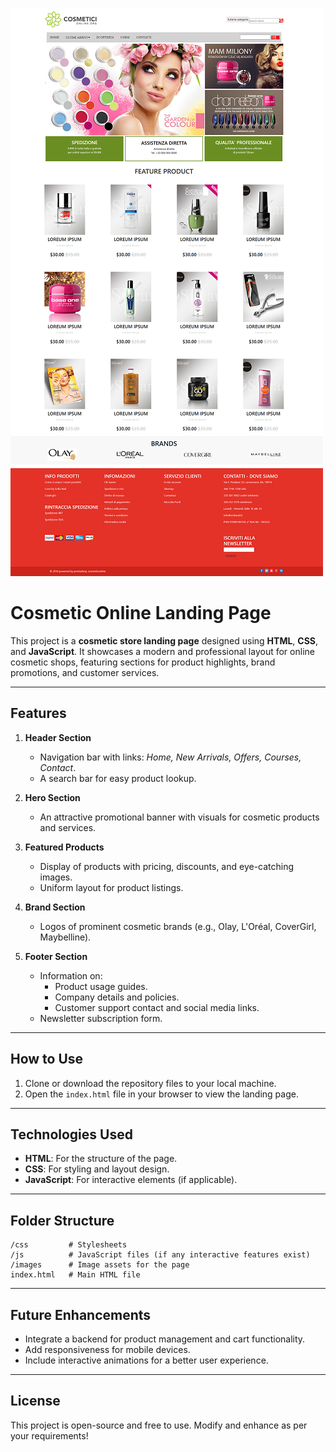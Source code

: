![Screenshot](screenshot.png)

# Cosmetic Online Landing Page

This project is a **cosmetic store landing page** designed using **HTML**, **CSS**, and **JavaScript**. It showcases a modern and professional layout for online cosmetic shops, featuring sections for product highlights, brand promotions, and customer services.

---

## Features

1. **Header Section**

   - Navigation bar with links: _Home, New Arrivals, Offers, Courses, Contact_.
   - A search bar for easy product lookup.

2. **Hero Section**

   - An attractive promotional banner with visuals for cosmetic products and services.

3. **Featured Products**

   - Display of products with pricing, discounts, and eye-catching images.
   - Uniform layout for product listings.

4. **Brand Section**

   - Logos of prominent cosmetic brands (e.g., Olay, L'Oréal, CoverGirl, Maybelline).

5. **Footer Section**
   - Information on:
     - Product usage guides.
     - Company details and policies.
     - Customer support contact and social media links.
   - Newsletter subscription form.

---

## How to Use

1. Clone or download the repository files to your local machine.
2. Open the `index.html` file in your browser to view the landing page.

---

## Technologies Used

- **HTML**: For the structure of the page.
- **CSS**: For styling and layout design.
- **JavaScript**: For interactive elements (if applicable).

---

## Folder Structure

```
/css         # Stylesheets
/js          # JavaScript files (if any interactive features exist)
/images      # Image assets for the page
index.html   # Main HTML file
```

---

## Future Enhancements

- Integrate a backend for product management and cart functionality.
- Add responsiveness for mobile devices.
- Include interactive animations for a better user experience.

---

## License

This project is open-source and free to use. Modify and enhance as per your requirements!
